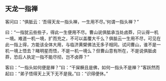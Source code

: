 ## 天龙一指禅

客问曰：“俱胝云：‘吾得天龙一指头禅，一生用不尽。’何谓一指头禅？”

曰：“一指犹云些些子，得此一生便用不尽。曹山说俱胝承当处卤莽，只认得一机一境。难道一机一境，扩而充之，不可以盖覆大千么？俱胝云一生用不尽，可见在此一指上得，方能该全体大用，与临济黄檗佛法无多子相同。试问曹山，谁不是一机一境上悟去？睹明星而悟，不是一机一境么？但曹山意有所在，不是说俱胝卤莽，恐后人执定一指不能尽彻，岂不卤莽？”

客曰：“一指头如何便是禅？”曰：“干屎橛且是佛，如何一指头不是禅？”客跃然而起曰：“弟子悟得天上天下无不是我。”曰：“识得便休。”
